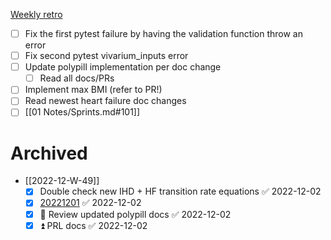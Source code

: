  [Weekly retro](Weekly%20retro.md)

- [ ] Fix the first pytest failure by having the validation function throw an error 
- [ ] Fix second pytest vivarium_inputs error
- [ ] Update polypill implementation per doc change
	- [ ] Read all docs/PRs
- [ ] Implement max BMI (refer to PR!)
- [ ] Read newest heart failure doc changes
- [ ] [[01 Notes/Sprints.md#101]]

# Archived
- [[2022-12-W-49]]
	- [x] Double check new IHD + HF transition rate equations ✅ 2022-12-02
	- [x] [20221201](02%20Projects/CVD/Standups/20221201.md) ✅ 2022-12-02
	- [x] 🔼 Review updated polypill docs ✅ 2022-12-02
	- [x] ⏫  PRL docs ✅ 2022-12-02
